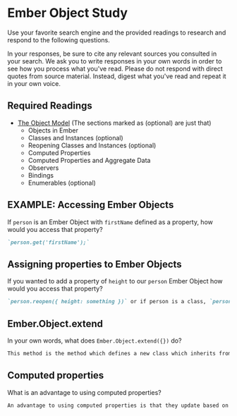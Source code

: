 # Ember Object Study

Use your favorite search engine and the provided readings to research and
respond to the following questions.

In your responses, be sure to cite any relevant sources you consulted in your
search. We ask you to write responses in your own words in order to see how you
process what you've read. Please do not respond with direct quotes from source
material. Instead, digest what you've read and repeat it in your own voice.

## Required Readings

-   [The Object Model](https://guides.emberjs.com/v2.11.0/object-model/) (The sections marked as (optional) are just that)
    - Objects in Ember
    - Classes and Instances (optional)
    - Reopening Classes and Instances (optional)
    - Computed Properties
    - Computed Properties and Aggregate Data
    - Observers
    - Bindings
    - Enumerables (optional)

## EXAMPLE: Accessing Ember Objects

If `person` is an Ember Object with `firstName` defined as a property, how would you access that property?

```md
`person.get('firstName');`
```

## Assigning properties to Ember Objects

If you wanted to add a property of `height` to our `person` Ember Object how would you access that property?

```md
`person.reopen({ height: something })` or if person is a class, `person.reopenClass({ height: something })`
```

## Ember.Object.extend

In your own words, what does `Ember.Object.extend({})` do?

```md
This method is the method which defines a new class which inherits from the standard Ember Object.
```

## Computed properties

What is an advantage to using computed properties?

```md
An advantage to using computed properties is that they update based on changes to the properties they are calculating from. Thus if an object has many values that depend on a specific one, making them cpmuted allows them to stay current with changes made to the main property.
```
